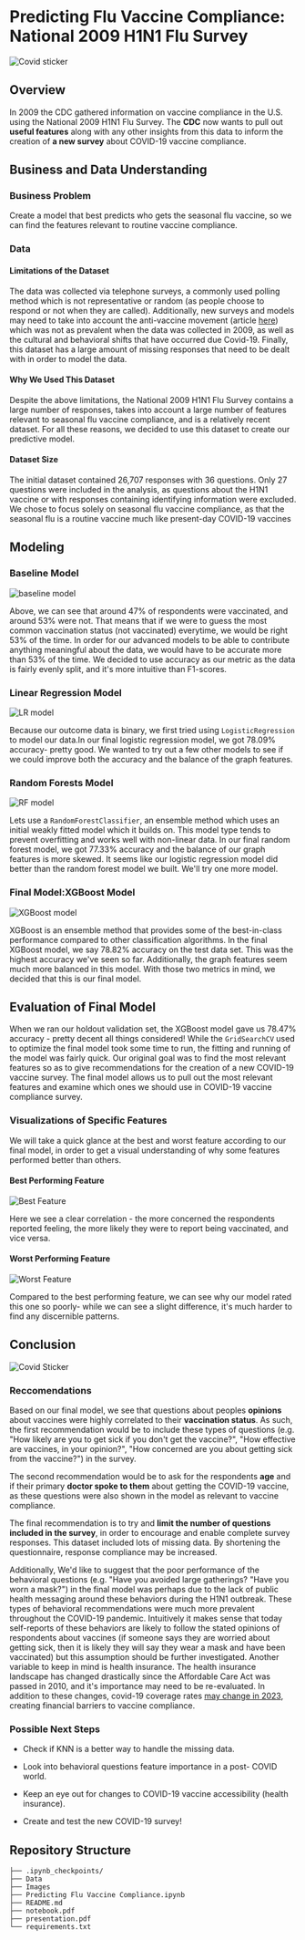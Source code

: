 # Predicting Flu Vaccine Compliance: National 2009 H1N1 Flu Survey 
![Covid sticker](Images/vaccination.png)
## Overview

In 2009 the CDC gathered information on vaccine compliance in the U.S. using the National 2009 H1N1 Flu Survey. The **CDC** now wants to pull out **useful features** along with any other insights from this data to inform the creation of **a new survey** about COVID-19 vaccine compliance. 

## Business and Data Understanding

### Business Problem
Create a model that best predicts who gets the seasonal flu vaccine, so we can find the features relevant to routine vaccine compliance.

### Data

#### Limitations of the Dataset
The data was collected via telephone surveys, a commonly used polling method which is not representative or random (as people choose to respond or not when they are called). Additionally, new surveys and models may need to take into account the anti-vaccine movement (article [here](https://pubmed.ncbi.nlm.nih.gov/16039769/)) which was not as prevalent when the data was collected in 2009, as well as the cultural and behavioral shifts that have occurred due Covid-19. Finally, this dataset has a large amount of missing responses that need to be dealt with in order to model the data. 
#### Why We Used This Dataset
Despite the above limitations, the National 2009 H1N1 Flu Survey contains a large number of responses, takes into account a large number of features relevant to seasonal flu vaccine compliance, and is a relatively recent dataset. For all these reasons, we decided to use this dataset to create our predictive model. 
#### Dataset Size 
The initial dataset contained 26,707 responses with 36 questions. Only 27 questions were included in the analysis, as questions about the H1N1 vaccine or with responses containing identifying information were excluded. We chose to focus solely on seasonal flu vaccine compliance, as that the seasonal flu is a routine vaccine much like present-day COVID-19 vaccines

## Modeling

### Baseline Model
![baseline model](Images/dummy_model.png)

Above, we can see that around 47% of respondents were vaccinated, and around 53% were not. That means that if we were to guess the most common vaccination status (not vaccinated) everytime, we would be right 53% of the time. In order for our advanced models to be able to contribute anything meaningful about the data, we would have to be accurate more than 53% of the time. We decided to use accuracy as our metric as the data is fairly evenly split, and it's more intuitive than F1-scores. 

### Linear Regression Model
![LR model](Images/LR_model.png)

Because our outcome data is binary, we first tried using `LogisticRegression` to model our data.In our final logistic regression model, we got 78.09% accuracy- pretty good. We wanted to try out a few other models to see if we could improve both the accuracy and the balance of the graph features.

### Random Forests Model
![RF model](Images/RF_model.png)

Lets use a `RandomForestClassifier`, an ensemble method which uses an initial weakly fitted model which it builds on. This model type tends to  prevent overfitting and works well with non-linear data. In our final random forest model, we got 77.33% accuracy and the balance of our graph features is more skewed. It seems like our logistic regression model did better than the random forest model we built. We'll try one more model.

### Final Model:XGBoost Model 
![XGBoost model](Images/XGBoost_model.png)

XGBoost is an ensemble method that provides some of the best-in-class performance compared to other classification algorithms. In the final XGBoost model, we say 78.82% accuracy on the test data set. This was the highest accuracy we've seen so far. Additionally, the graph features seem much more balanced in this model. With those two metrics in mind, we decided that this is our final model. 

## Evaluation of Final Model
When we ran our holdout validation set, the XGBoost model gave us 78.47% accuracy - pretty decent all things considered! While the `GridSearchCV` used to optimize the final model took some time to run, the fitting and running of the model was fairly quick. Our original goal was to find the most relevant features so as to give recommendations for the creation of a new COVID-19 vaccine survey. The final model allows us to pull out the most relevant features and examine which ones we should use in COVID-19 vaccine compliance survey.

### Visualizations of Specific Features
We will take a quick glance at the best and worst feature according to our final model, in order to get a visual understanding of why some features performed better than others. 

#### Best Performing Feature
![Best Feature](Images/best_feat_bar.png)

Here we see a clear correlation - the more concerned the respondents reported feeling, the more likely they were to report being vaccinated, and vice versa. 

#### Worst Performing Feature
![Worst Feature](Images/worst_feat_bar.png)

Compared to the best performing feature, we can see why our model rated this one so poorly- while we can see a slight difference, it's much harder to find any discernible patterns. 

## Conclusion
![Covid Sticker](Images/covid-sticker.png)

### Reccomendations
Based on our final model, we see that questions about peoples **opinions** about vaccines were highly correlated to their **vaccination status**. As such, the first recommendation would be to include these types of questions (e.g. "How likely are you to get sick if you don't get the vaccine?", "How effective are vaccines, in your opinion?", "How concerned are you about getting sick from the vaccine?") in the survey. 

The second recommendation would be to ask for the respondents **age**
and if their primary **doctor spoke to them** about getting the COVID-19 vaccine, as these questions were also shown in the model as relevant to vaccine compliance. 

The final recommendation is to try and **limit the number of questions included in the survey**, in order to encourage and enable complete survey responses. This dataset included lots of missing data. By shortening the questionnaire, response compliance may be increased. 

Additionally, We'd like to suggest that the poor performance of the behavioral questions (e.g. "Have you avoided large gatherings? "Have you worn a mask?") in the final model was perhaps due to the lack of public health messaging around these behaviors during the H1N1 outbreak. These types of behavioral recommendations were much more prevalent throughout the COVID-19 pandemic. Intuitively it  makes sense that today self-reports of these behaviors are likely to follow the stated opinions of respondents about vaccines (if someone says they are worried about getting sick, then it is likely they will say they wear a mask and have been vaccinated) but this assumption should be further investigated. Another variable to keep in mind is health insurance. The health insurance landscape has changed drastically since the Affordable Care Act was passed in 2010, and it's importance may need to be re-evaluated. In addition to these changes, covid-19 coverage rates [may change in 2023](https://www.cbpp.org/research/health/coverage-for-covid-19-testing-vaccinations-and-treatment), creating financial barriers to vaccine compliance. 

### Possible Next Steps
- Check if KNN is a better way to handle the missing data.

- Look into behavioral questions feature importance in a post- COVID world.

- Keep an eye out for changes to COVID-19 vaccine accessibility (health insurance).

- Create and test the new COVID-19 survey!

## Repository Structure

```
├── .ipynb_checkpoints/
├── Data
├── Images
├── Predicting Flu Vaccine Compliance.ipynb
├── README.md
├── notebook.pdf
├── presentation.pdf
└── requirements.txt
```
